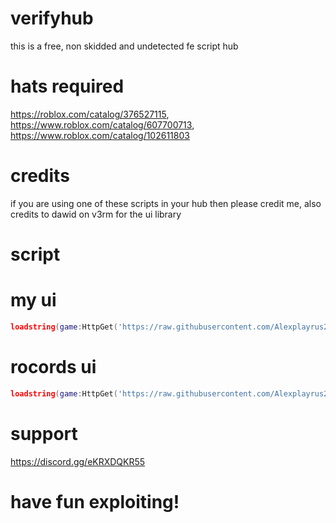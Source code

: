 # verifyhub
this is a free, non skidded and undetected fe script hub
# hats required
https://roblox.com/catalog/376527115, https://www.roblox.com/catalog/607700713, https://www.roblox.com/catalog/102611803
# credits
if you are using one of these scripts in your hub then please credit me, also credits to dawid on v3rm for the ui library
# script

# my ui
```lua
loadstring(game:HttpGet('https://raw.githubusercontent.com/Alexplayrus2/verifyhub/main/verifyhub.lua'))()
```
# rocords ui
```lua
loadstring(game:HttpGet('https://raw.githubusercontent.com/Alexplayrus2/verifyhub/main/rocordui.lua'))()
```
# support
https://discord.gg/eKRXDQKR55
# have fun exploiting!
